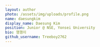 ```yaml
---
layout: author
photo: /assets/img/uploads/profile.png
name: daesungkim
display_name: Daesung Kim
position: Junior @ NSE, Yonsei University
bio: 햄햄이
github_username: Treeboy2762
---
```


